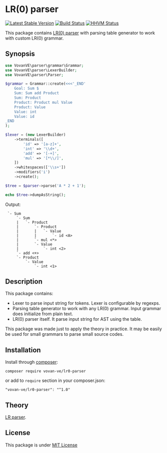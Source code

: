 LR(0) parser
============

[![Latest Stable Version](https://poser.pugx.org/vovan-ve/lr0-parser/v/stable)](https://packagist.org/packages/vovan-ve/lr0-parser)
[![Build Status](https://travis-ci.org/Vovan-VE/parser.svg)](https://travis-ci.org/Vovan-VE/parser)
[![HHVM Status](http://hhvm.h4cc.de/badge/vovan-ve/lr0-parser.svg?style=flat)](http://hhvm.h4cc.de/package/vovan-ve/lr0-parser)

This package contains [LR(0) parser][lr-parser.wiki] with parsing table
generator to work with custom LR(0) grammar.

Synopsis
--------

```php
use VovanVE\parser\grammar\Grammar;
use VovanVE\parser\LexerBuilder;
use VovanVE\parser\Parser;

$grammar = Grammar::create(<<<'_END'
    Goal: Sum $
    Sum: Sum add Product
    Sum: Product
    Product: Product mul Value
    Product: Value
    Value: int
    Value: id
_END
);

$lexer = (new LexerBuilder)
    ->terminals([
        'id' => '[a-z]+',
        'int' => '\\d+',
        'add' => '[-+]',
        'mul' => '[*\\/]',
    ])
    ->whitespaces(['\\s+'])
    ->modifiers('i')
    ->create();

$tree = $parser->parse('A * 2 + 1');

echo $tree->dumpAsString();
```

Output:

     `- Sum
         `- Sum
         |   `- Product
         |       `- Product
         |       |   `- Value
         |       |       `- id <A>
         |       `- mul <*>
         |       `- Value
         |           `- int <2>
         `- add <+>
         `- Product
             `- Value
                 `- int <1>

Description
-----------

This package contains:

*   Lexer to parse input string for tokens. Lexer is configurable by regexps.
*   Parsing table generator to work with any LR(0) grammar. Input grammar does
    initialize from plain text.
*   LR(0) parser itself. It parse input string for AST using the table.

This package was made just to apply the theory in practice. It may be easily be
used for small grammars to parse small source codes.

Installation
------------

Install through [composer][]:

    composer require vovan-ve/lr0-parser

or add to `require` section in your composer.json:

    "vovan-ve/lr0-parser": "^1.0"

Theory
------

[LR parser][lr-parser.wiki].

License
-------

This package is under [MIT License][mit]


[composer]: http://getcomposer.org/
[lr-parser.wiki]: https://en.wikipedia.org/wiki/LR_parser
[mit]: https://opensource.org/licenses/MIT

